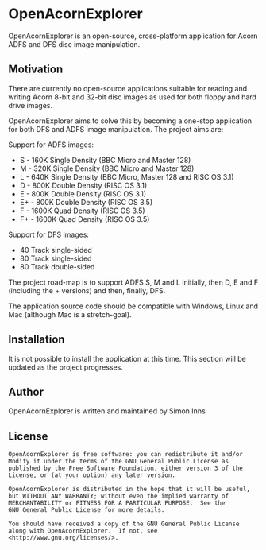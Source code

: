 # OpenAcornExplorer

OpenAcornExplorer is an open-source, cross-platform application for Acorn ADFS and DFS disc image manipulation.

## Motivation

There are currently no open-source applications suitable for reading and writing Acorn 8-bit and 32-bit disc images as used for both floppy and hard drive images.

OpenAcornExplorer aims to solve this by becoming a one-stop application for both DFS and ADFS image manipulation.  The project aims are:

Support for ADFS images:

* S  -  160K Single Density (BBC Micro and Master 128)
* M  -  320K Single Density (BBC Micro and Master 128)
* L  -  640K Single Density (BBC Micro, Master 128 and RISC OS 3.1)
* D  -  800K Double Density (RISC OS 3.1)
* E  -  800K Double Density (RISC OS 3.1)
* E+ -  800K Double Density (RISC OS 3.5)
* F  - 1600K Quad Density (RISC OS 3.5)
* F+ - 1600K Quad Density (RISC OS 3.5)

Support for DFS images:

* 40 Track single-sided
* 80 Track single-sided
* 80 Track double-sided

The project road-map is to support ADFS S, M and L initially, then D, E and F (including the + versions) and then, finally, DFS.

The application source code should be compatible with Windows, Linux and Mac (although Mac is a stretch-goal).

## Installation

It is not possible to install the application at this time.  This section will be updated as the project progresses.

## Author

OpenAcornExplorer is written and maintained by Simon Inns

## License

    OpenAcornExplorer is free software: you can redistribute it and/or
    Modify it under the terms of the GNU General Public License as
    published by the Free Software Foundation, either version 3 of the
    License, or (at your option) any later version.

    OpenAcornExplorer is distributed in the hope that it will be useful,
    but WITHOUT ANY WARRANTY; without even the implied warranty of
    MERCHANTABILITY or FITNESS FOR A PARTICULAR PURPOSE.  See the
    GNU General Public License for more details.

    You should have received a copy of the GNU General Public License
    along with OpenAcornExplorer.  If not, see
    <http://www.gnu.org/licenses/>.


